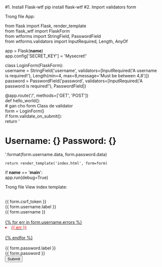 #1. Install Flask-wtf
pip install flask-wtf
#2. Import validators form
<p>Trong file App:</p>
from flask import Flask, render_template <br>
from flask_wtf import FlaskForm <br>
from wtforms import StringField, PasswordField <br>
from wtforms.validators import InputRequired, Length, AnyOf <br>

app = Flask(__name__) <br>
app.config['SECRET_KEY'] = 'Mysecret!' <br>

class LoginForm(FlaskForm): <br>
    username = StringField('username', validators=[InputRequired('A username is required!'), Length(min=4, max=8,message='Must be between 4,8')])<br>
    password = PasswordField('password', validators=[InputRequired('A password is required!'), PasswordField])<br>
    
@app.route('/', methods=['GET', 'POST']) <br>
def hello_world(): <br>
    # gan cho form Class de validator <br>
    form = LoginForm() <br>
    if form.validate_on_submit(): <br>
        return '<h1>Username: {} Password: {}</h1>'.format(form.username.data, form.password.data) <br>

    return render_template('index.html', form=form)


if __name__ == '__main__': <br>
    app.run(debug=True) <br>

<p>Trong file View index template:</p>
<form action="/" method="POST"><br>
        {{ form.csrf_token }}<br>
        {{ form.username.label }}<br>
        {{ form.username }}<br>
        <u><br>
            {% for err in form.username.errors %}<br>
            <li style="color: red">{{ err }}</li><br>
            {% endfor %}<br>
        </u><br>
        {{ form.password.label }}<br>
        {{ form.password }}<br>
        <input type="submit" value="Submit"><br>
    </form><br>
    
    